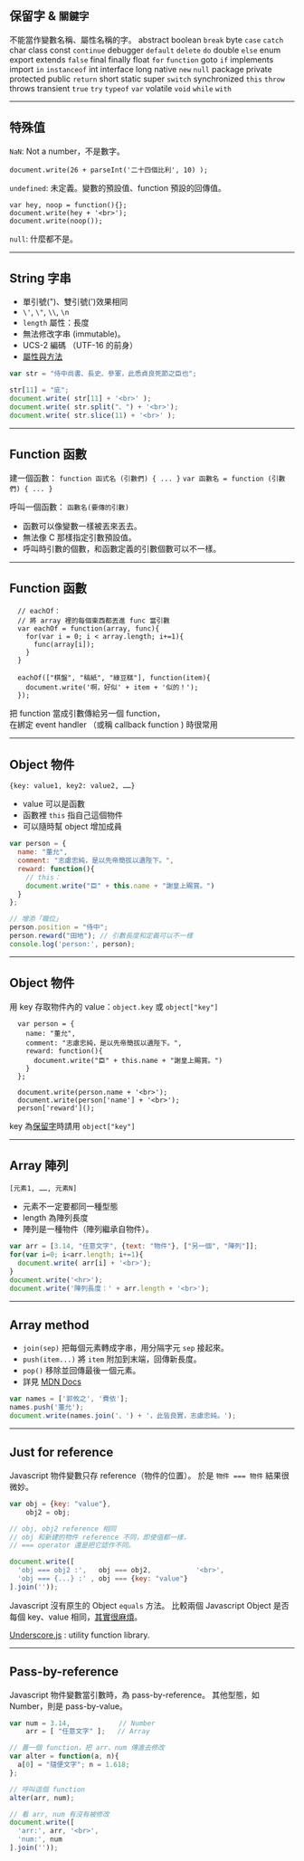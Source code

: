 保留字 & `關鍵字`
-----------
不能當作變數名稱、屬性名稱的字。
abstract boolean `break` byte `case` `catch` char class const `continue`
debugger `default` `delete` `do` double `else` enum export extends
`false` final finally float `for` `function`
goto `if` implements import `in` `instanceof` int
interface long native `new` `null` package private protected public `return`
short static super `switch` synchronized
`this` `throw` throws transient `true` `try` `typeof`
`var` volatile `void` `while` `with`


---

特殊值
-----------
`NaN`: Not a number，不是數字。

~~~
document.write(26 + parseInt('二十四個比利', 10) );
~~~

`undefined`: 未定義。變數的預設值、function 預設的回傳值。

~~~
var hey, noop = function(){};
document.write(hey + '<br>');
document.write(noop());
~~~

`null`: 什麼都不是。


---

String 字串
-----------

* 單引號(")、雙引號(')效果相同
* `\'`,  `\"`, `\\`,  `\n`
* `length` 屬性：長度
* 無法修改字串 (immutable)。
* UCS-2 編碼 （UTF-16 的前身）
* [屬性與方法](https://developer.mozilla.org/en/JavaScript/Reference/Global_Objects/String#String_instances)


~~~javascript
var str = "侍中尚書、長史、參軍，此悉貞良死節之臣也";

str[11] = "庛";
document.write( str[11] + '<br>' );
document.write( str.split("、") + '<br>');
document.write( str.slice(11) + '<br>' );
~~~


---

Function 函數
-----------

建一個函數：
`function 函式名 (引數們) { ... }`
`var 函數名 = function (引數們) { ... }`

呼叫一個函數：
`函數名(要傳的引數)`

<ul class="fragment">
  <li>函數可以像變數一樣被丟來丟去。</li>
  <li>無法像 C 那樣指定引數預設值。</li>
  <li>呼叫時引數的個數，和函數定義的引數個數可以不一樣。</li>
</ul>


---

Function 函數
-----------

~~~
  // eachOf：
  // 將 array 裡的每個東西都丟進 func 當引數
  var eachOf = function(array, func){
    for(var i = 0; i < array.length; i+=1){
      func(array[i]);
    }
  }

  eachOf(["棋盤", "稿紙", "綠豆糕"], function(item){
    document.write('啊，好似' + item + '似的！');
  });
~~~

把 function 當成引數傳給另一個 function，<br>在綁定 event handler （或稱 callback function ) 時很常用


---

Object 物件
-----------
`{key: value1, key2: value2, ……}`

* value 可以是函數
* 函數裡 `this` 指自己這個物件
* 可以隨時幫 object 增加成員

~~~javascript
var person = {
  name: "董允",
  comment: "志慮忠純，是以先帝簡拔以遺陛下。",
  reward: function(){
    // this：
    document.write("臣" + this.name + "謝皇上賜賞。")
  }
};

// 增添「職位」
person.position = "侍中";
person.reward("田地"); // 引數長度和定義可以不一樣
console.log('person:', person);
~~~


---

Object 物件
-----------
用 key 存取物件內的 value：`object.key` 或 `object["key"]`

~~~
  var person = {
    name: "董允",
    comment: "志慮忠純，是以先帝簡拔以遺陛下。",
    reward: function(){
      document.write("臣" + this.name + "謝皇上賜賞。")
    }
  };

  document.write(person.name + '<br>');
  document.write(person['name'] + '<br>');
  person['reward']();
~~~

key 為[保留字](#reserved)時請用 `object["key"]`


---

Array 陣列
-----------
`[元素1, ……, 元素N]`

* 元素不一定要都同一種型態
* length 為陣列長度
* 陣列是一種物件（陣列繼承自物件）。


~~~javascript
var arr = [3.14, "任意文字", {text: "物件"}, ["另一個", "陣列"]];
for(var i=0; i<arr.length; i+=1){
  document.write( arr[i] + '<br>');
}
document.write('<hr>');
document.write('陣列長度：' + arr.length + '<br>');
~~~

---

Array method
-----------

* `join(sep)` 把每個元素轉成字串，用分隔字元 `sep` 接起來。
* `push(item...)` 將 `item` 附加到末端，回傳新長度。
* `pop()` 移除並回傳最後一個元素。
* 詳見 [MDN Docs](https://developer.mozilla.org/en/JavaScript/Reference/Global_Objects/Array#Array_instances)

~~~javascript
var names = ['郭攸之', '費依'];
names.push('董允');
document.write(names.join('、') + '，此皆良實，志慮忠純。');
~~~


---

Just for reference
-----------

Javascript 物件變數只存 reference（物件的位置）。
於是 `物件 === 物件` 結果很微妙。

~~~javascript
var obj = {key: "value"},
    obj2 = obj;

// obj, obj2 reference 相同
// obj 和新建的物件 reference 不同，即使值都一樣，
// === operator 還是把它認作不同。

document.write([
  'obj === obj2 :',   obj === obj2,           '<br>',
  'obj === {...} :' , obj === {key: "value"}
].join(''));
~~~

Javascript 沒有原生的 Object `equals` 方法。
比較兩個 Javascript Object 是否每個 key、value 相同，[其實很麻煩](http://stackoverflow.com/questions/201183/how-do-you-determine-equality-for-two-javascript-objects)。

[Underscore.js](http://underscorejs.org) : utility function library.


---

Pass-by-reference
-----------

Javascript 物件變數當引數時，為 pass-by-reference。
其他型態，如 Number，則是 pass-by-value。

~~~javascript
var num = 3.14,            // Number
    arr = [ "任意文字" ];   // Array

// 蓋一個 function，把 arr、num 傳進去修改
var alter = function(a, n){
  a[0] = "隨便文字"; n = 1.618;
};

// 呼叫這個 function
alter(arr, num);

// 看 arr, num 有沒有被修改
document.write([
  'arr:', arr, '<br>',
  'num:', num
].join(''));
~~~
